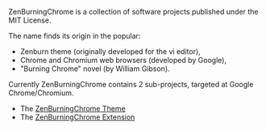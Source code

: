 ZenBurningChrome is a collection of software projects published under the MIT License.

The name finds its origin in the popular:
  * Zenburn theme (originally developed for the vi editor),
  * Chrome and Chromium web browsers (developed by Google),
  * "Burning Chrome" novel (by William Gibson).

Currently ZenBurningChrome contains 2 sub-projects, targeted at Google Chrome/Chromium.
  * The [ZenBurningChrome Theme](ZenBurningChromeTheme.md)
  * The [ZenBurningChrome Extension](ZenBurningChromeExtension.md)